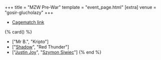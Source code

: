 +++
title = "MZW Pre-War"
template = "event_page.html"
[extra]
venue = "gosir-glucholazy"
+++

* [Cagematch link](https://www.cagematch.net/?id=1&nr=153090)

{% card() %}
- ["Mr B.", "Kripto"]
- ["[Shadow](@/w/shadow.md)", "Red Thunder"]
- ["[Justin Joy](@/w/justin-joy.md)", "[Szymon Siwiec](@/w/szymon-siwiec.md)"]
{% end %}
